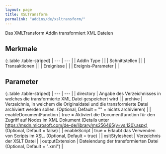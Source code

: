 ```yaml
---
layout: page
title: XSLTransform
permalink: "addins/de/xsltransform/"
---
```


Das XMLTransform AddIn transformiert XML Dateien

## Merkmale

{:.table .table-striped}
| --- | --- |
| AddIn Type |  |
| Schnittstellen |  |
| Transaktionen |  |
| Ereignisse |  |
| Ereignis-Parameter |  |


## Parameter

{:.table .table-striped}
| --- | --- |
| directory | Angabe des Verzeichnisses in welches die transformierte XML Datei gespeichert wird |
| archive | Verzeichnis, in welchem die Originaldatei und die transformierte Datei archiviert werden sollen. (Optional, Default = "" = nichts archivieren) |
| enableDocumentFunction | true = Aktiviert die Documentfunction für den Zugriff auf Nodes im XML Dokument (Details unter https://msdn.microsoft.com/de-de/library/ms256465(v=vs.120).aspx) <br />(Optional, Default = false) |
| enableScript | true = Erlaubt das Verwenden von Scripts im XSL. (Optional, Default = true) |
| xsltStylesheet | Verzeichnis der XSLT Datei |
| outputExtension | Dateiendung der transformierten Datei (Optional, Default = ".xml") |


<!-- 
## Anwendungsbeispiele 

ToDo
-->
